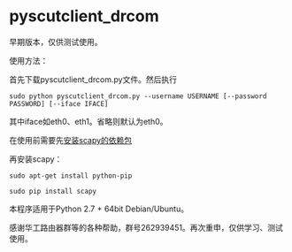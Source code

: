 # pyscutclient_drcom

早期版本，仅供测试使用。

使用方法：

首先下载pyscutclient_drcom.py文件。然后执行

`sudo python pyscutclient_drcom.py --username USERNAME [--password PASSWORD] [--iface IFACE]`

其中iface如eth0、eth1。省略则默认为eth0。



在使用前需要先[安装scapy的依赖包](http://www.secdev.org/projects/scapy/doc/installation.html#platform-specific-instructions)

再安装scapy：

`sudo apt-get install python-pip`

`sudo pip install scapy`

本程序适用于Python 2.7 + 64bit Debian/Ubuntu。

感谢华工路由器群等的各种帮助，群号262939451。再次重申，仅供学习、测试使用。